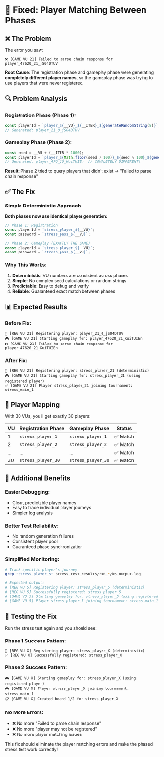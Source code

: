 # 🔧 Fixed: Player Matching Between Phases

## ❌ **The Problem**

The error you saw:
```
❌ [GAME VU 21] Failed to parse chain response for player_47620_21_jS04DTUV
```

**Root Cause**: The registration phase and gameplay phase were generating **completely different player names**, so the gameplay phase was trying to use players that were never registered.

## 🔍 **Problem Analysis**

### **Registration Phase (Phase 1):**
```javascript
const playerId = `player_${__VU}_${__ITER}_${generateRandomString(8)}`;
// Generated: player_21_0_jS04DTUV
```

### **Gameplay Phase (Phase 2):**
```javascript
const seed = __VU + (__ITER * 1000);
const playerId = `player_${Math.floor(seed / 100)}_${seed % 100}_${generateRandomString(8)}`;
// Generated: player_476_20_KuiTUIEn  // COMPLETELY DIFFERENT!
```

**Result**: Phase 2 tried to query players that didn't exist → "Failed to parse chain response"

## ✅ **The Fix**

### **Simple Deterministic Approach**

**Both phases now use identical player generation:**

```javascript
// Phase 1: Registration
const playerId = `stress_player_${__VU}`;
const password = `stress_pass_${__VU}`;

// Phase 2: Gameplay (EXACTLY THE SAME)
const playerId = `stress_player_${__VU}`;
const password = `stress_pass_${__VU}`;
```

### **Why This Works:**

1. **Deterministic**: VU numbers are consistent across phases
2. **Simple**: No complex seed calculations or random strings
3. **Predictable**: Easy to debug and verify
4. **Reliable**: Guaranteed exact match between phases

## 📊 **Expected Results**

### **Before Fix:**
```
🔐 [REG VU 21] Registering player: player_21_0_jS04DTUV
🎮 [GAME VU 21] Starting gameplay for: player_47620_21_KuiTUIEn
❌ [GAME VU 21] Failed to parse chain response for player_47620_21_KuiTUIEn
```

### **After Fix:**
```
🔐 [REG VU 21] Registering player: stress_player_21 (deterministic)
🎮 [GAME VU 21] Starting gameplay for: stress_player_21 (using registered player)
✅ [GAME VU 21] Player stress_player_21 joining tournament: stress_main_1
```

## 🎯 **Player Mapping**

With 30 VUs, you'll get exactly 30 players:

| VU | Registration Phase | Gameplay Phase | Status |
|----|-------------------|----------------|---------|
| 1 | `stress_player_1` | `stress_player_1` | ✅ Match |
| 2 | `stress_player_2` | `stress_player_2` | ✅ Match |
| ... | ... | ... | ✅ Match |
| 30 | `stress_player_30` | `stress_player_30` | ✅ Match |

## 🔧 **Additional Benefits**

### **Easier Debugging:**
- Clear, predictable player names
- Easy to trace individual player journeys
- Simpler log analysis

### **Better Test Reliability:**
- No random generation failures
- Consistent player pool
- Guaranteed phase synchronization

### **Simplified Monitoring:**
```bash
# Track specific player's journey
grep "stress_player_5" stress_test_results/run_*/k6_output.log

# Expected output:
# [REG VU 5] Registering player: stress_player_5 (deterministic)
# [REG VU 5] Successfully registered: stress_player_5
# [GAME VU 5] Starting gameplay for: stress_player_5 (using registered player)
# [GAME VU 5] Player stress_player_5 joining tournament: stress_main_1
```

## 🚀 **Testing the Fix**

Run the stress test again and you should see:

### **Phase 1 Success Pattern:**
```
🔐 [REG VU X] Registering player: stress_player_X (deterministic)
✅ [REG VU X] Successfully registered: stress_player_X
```

### **Phase 2 Success Pattern:**
```
🎮 [GAME VU X] Starting gameplay for: stress_player_X (using registered player)
🎮 [GAME VU X] Player stress_player_X joining tournament: stress_main_1
📋 [GAME VU X] Created board 1/2 for stress_player_X
```

### **No More Errors:**
- ❌ No more "Failed to parse chain response"
- ❌ No more "player may not be registered" 
- ❌ No more player matching issues

This fix should eliminate the player matching errors and make the phased stress test work correctly!